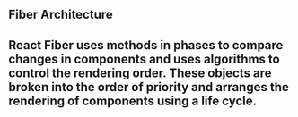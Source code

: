 ## Fiber Architecture

## React Fiber uses methods in phases to compare changes in components and uses algorithms to control the rendering order. These objects are broken into the order of priority and arranges the rendering of components using a life cycle.
